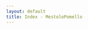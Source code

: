 ```yaml
---
layout: default
title: Index - MestoloPomello
---
```


<link rel="stylesheet" href="{{ '/assets/css/default.css' | relative_url }}">
<link rel="stylesheet" href="{{ '/assets/css/index.css' | relative_url }}">
<!-- <div class="profile-image">
    <img src="{{ './assets/images/MP_white_no_bg.png' | relative_url }}" alt="Immagine Profilo">
</div> -->
<!-- <nav class="menu">
    <ul>
        <li><a href="{{ '/ripassozzi/' | relative_url }}" class="button">Ripassozzi</a></li>
    </ul>
</nav> -->